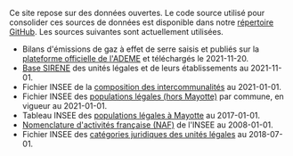 Ce site repose sur des données ouvertes. Le code source utilisé pour consolider ces sources de données est disponible
dans notre [répertoire GitHub](https://github.com/OpenCarbonWatch/France). Les sources suivantes sont actuellement
utilisées.

* Bilans d'émissions de gaz à effet de serre saisis et publiés sur la [plateforme officielle de l'ADEME](http://www.bilans-ges.ademe.fr/fr/bilanenligne/bilans/index/siGras/0) et téléchargés le 2021-11-20.
* [Base SIRENE](https://www.data.gouv.fr/fr/datasets/base-sirene-des-entreprises-et-de-leurs-etablissements-siren-siret/) des unités légales et de leurs établissements au 2021-11-01.
* Fichier INSEE de la [composition des intercommunalités](https://www.insee.fr/fr/information/2510634) au 2021-01-01.
* Fichier INSEE des [populations légales (hors Mayotte)](https://www.insee.fr/fr/statistiques/4265439?sommaire=4265511) par commune, en vigueur au 2021-01-01.
* Tableau INSEE des [populations légales à Mayotte](https://www.insee.fr/fr/statistiques/3291775) au 2017-01-01.
* [Nomenclature d'activités française (NAF)](https://www.data.gouv.fr/fr/datasets/nomenclature-dactivites-francaise-naf/) de l'INSEE au 2008-01-01.
* Fichier INSEE des [catégories juridiques des unités légales](https://www.insee.fr/fr/information/2028129) au 2018-07-01.

